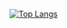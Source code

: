 <!--### Hi there 👋-->
[![Top Langs](https://github-readme-stats-git-masterrstaa-rickstaa.vercel.app/api/top-langs/?username=tuningfolk&theme=dracula)](https://github.com/tuningfolk/tuningfolk)

<!--
**tuningfolk/tuningfolk** is a ✨ _special_ ✨ repository because its `README.md` (this file) appears on your GitHub profile.

Here are some ideas to get you started:

- 🔭 I’m currently working on ...
- 🌱 I’m currently learning ...
- 👯 I’m looking to collaborate on ...
- 🤔 I’m looking for help with ...
- 💬 Ask me about ...
- 📫 How to reach me: ...
- 😄 Pronouns: ...
- ⚡ Fun fact: ...
-->

